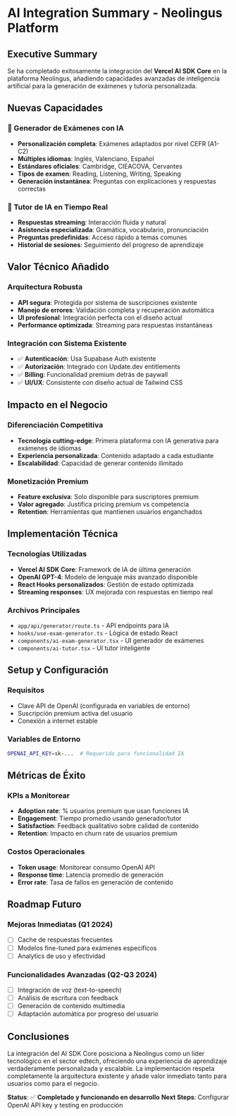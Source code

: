 # AI Integration Summary - Neolingus Platform

## Executive Summary

Se ha completado exitosamente la integración del **Vercel AI SDK Core** en la plataforma Neolingus, añadiendo capacidades avanzadas de inteligencia artificial para la generación de exámenes y tutoría personalizada.

## Nuevas Capacidades

### 🎯 Generador de Exámenes con IA

- **Personalización completa**: Exámenes adaptados por nivel CEFR (A1-C2)
- **Múltiples idiomas**: Inglés, Valenciano, Español
- **Estándares oficiales**: Cambridge, CIEACOVA, Cervantes
- **Tipos de examen**: Reading, Listening, Writing, Speaking
- **Generación instantánea**: Preguntas con explicaciones y respuestas correctas

### 🧠 Tutor de IA en Tiempo Real

- **Respuestas streaming**: Interacción fluida y natural
- **Asistencia especializada**: Gramática, vocabulario, pronunciación
- **Preguntas predefinidas**: Acceso rápido a temas comunes
- **Historial de sesiones**: Seguimiento del progreso de aprendizaje

## Valor Técnico Añadido

### Arquitectura Robusta

- **API segura**: Protegida por sistema de suscripciones existente
- **Manejo de errores**: Validación completa y recuperación automática
- **UI profesional**: Integración perfecta con el diseño actual
- **Performance optimizada**: Streaming para respuestas instantáneas

### Integración con Sistema Existente

- ✅ **Autenticación**: Usa Supabase Auth existente
- ✅ **Autorización**: Integrado con Update.dev entitlements
- ✅ **Billing**: Funcionalidad premium detrás de paywall
- ✅ **UI/UX**: Consistente con diseño actual de Tailwind CSS

## Impacto en el Negocio

### Diferenciación Competitiva

- **Tecnología cutting-edge**: Primera plataforma con IA generativa para exámenes de idiomas
- **Experiencia personalizada**: Contenido adaptado a cada estudiante
- **Escalabilidad**: Capacidad de generar contenido ilimitado

### Monetización Premium

- **Feature exclusiva**: Solo disponible para suscriptores premium
- **Valor agregado**: Justifica pricing premium vs competencia
- **Retention**: Herramientas que mantienen usuarios enganchados

## Implementación Técnica

### Tecnologías Utilizadas

- **Vercel AI SDK Core**: Framework de IA de última generación
- **OpenAI GPT-4**: Modelo de lenguaje más avanzado disponible
- **React Hooks personalizados**: Gestión de estado optimizada
- **Streaming responses**: UX mejorada con respuestas en tiempo real

### Archivos Principales

- `app/api/generator/route.ts` - API endpoints para IA
- `hooks/use-exam-generator.ts` - Lógica de estado React
- `components/ai-exam-generator.tsx` - UI generador de exámenes
- `components/ai-tutor.tsx` - UI tutor inteligente

## Setup y Configuración

### Requisitos

- Clave API de OpenAI (configurada en variables de entorno)
- Suscripción premium activa del usuario
- Conexión a internet estable

### Variables de Entorno

```bash
OPENAI_API_KEY=sk-...  # Requerida para funcionalidad IA
```

## Métricas de Éxito

### KPIs a Monitorear

- **Adoption rate**: % usuarios premium que usan funciones IA
- **Engagement**: Tiempo promedio usando generador/tutor
- **Satisfaction**: Feedback qualitativo sobre calidad de contenido
- **Retention**: Impacto en churn rate de usuarios premium

### Costos Operacionales

- **Token usage**: Monitorear consumo OpenAI API
- **Response time**: Latencia promedio de generación
- **Error rate**: Tasa de fallos en generación de contenido

## Roadmap Futuro

### Mejoras Inmediatas (Q1 2024)

- [ ] Cache de respuestas frecuentes
- [ ] Modelos fine-tuned para exámenes específicos
- [ ] Analytics de uso y efectividad

### Funcionalidades Avanzadas (Q2-Q3 2024)

- [ ] Integración de voz (text-to-speech)
- [ ] Análisis de escritura con feedback
- [ ] Generación de contenido multimedia
- [ ] Adaptación automática por progreso del usuario

## Conclusiones

La integración del AI SDK Core posiciona a Neolingus como un líder tecnológico en el sector edtech, ofreciendo una experiencia de aprendizaje verdaderamente personalizada y escalable. La implementación respeta completamente la arquitectura existente y añade valor inmediato tanto para usuarios como para el negocio.

**Status**: ✅ **Completado y funcionando en desarrollo**
**Next Steps**: Configurar OpenAI API key y testing en producción
